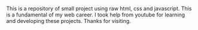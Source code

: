 This is a repository of small project using raw html, css and javascript. This is a fundamental of my web career. I took help from youtube for learning and developing these projects. Thanks for visiting.
